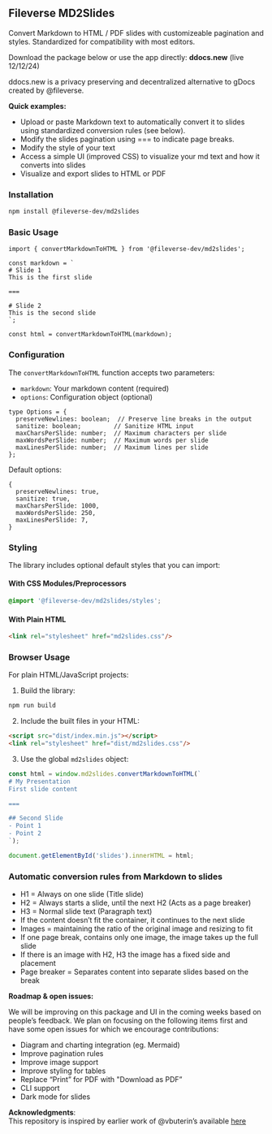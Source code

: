 ## Fileverse MD2Slides

Convert Markdown to HTML / PDF slides with customizeable pagination and styles. Standardized for compatibility with most editors.  
  
Download the package below or use the app directly: **ddocs.new** (live 12/12/24)  

ddocs.new is a privacy preserving and decentralized alternative to gDocs created by @fileverse.  
  
**Quick examples:**

* Upload or paste Markdown text to automatically convert it to slides using standardized conversion rules (see below).
* Modify the slides pagination using === to indicate page breaks.
* Modify the style of your text
* Access a simple UI (improved CSS) to visualize your md text and how it converts into slides
* Visualize and export slides to HTML or PDF


### Installation

```bash
npm install @fileverse-dev/md2slides
```

### Basic Usage

```tsx
import { convertMarkdownToHTML } from '@fileverse-dev/md2slides';

const markdown = `
# Slide 1
This is the first slide

===

# Slide 2
This is the second slide
`;

const html = convertMarkdownToHTML(markdown);
```

### Configuration

The `convertMarkdownToHTML` function accepts two parameters:
- `markdown`: Your markdown content (required)
- `options`: Configuration object (optional)

```tsx
type Options = {
  preserveNewlines: boolean;  // Preserve line breaks in the output
  sanitize: boolean;         // Sanitize HTML input
  maxCharsPerSlide: number;  // Maximum characters per slide
  maxWordsPerSlide: number;  // Maximum words per slide
  maxLinesPerSlide: number;  // Maximum lines per slide
};
```

Default options:
```tsx
{
  preserveNewlines: true,
  sanitize: true,
  maxCharsPerSlide: 1000,
  maxWordsPerSlide: 250,
  maxLinesPerSlide: 7,
}
```

### Styling

The library includes optional default styles that you can import:

#### With CSS Modules/Preprocessors
```css
@import '@fileverse-dev/md2slides/styles';
```

#### With Plain HTML
```html
<link rel="stylesheet" href="md2slides.css"/>
```

### Browser Usage

For plain HTML/JavaScript projects:

1. Build the library:
```bash
npm run build
```

2. Include the built files in your HTML:
```html
<script src="dist/index.min.js"></script>
<link rel="stylesheet" href="dist/md2slides.css"/>
```

3. Use the global `md2slides` object:
```javascript
const html = window.md2slides.convertMarkdownToHTML(`
# My Presentation
First slide content

===

## Second Slide
- Point 1
- Point 2
`);

document.getElementById('slides').innerHTML = html;
```


### Automatic conversion rules from Markdown to slides

* H1 = Always on one slide (Title slide)
* H2 = Always starts a slide, until the next H2 (Acts as a page breaker)
* H3 = Normal slide text (Paragraph text)
* If the content doesn’t fit the container, it continues to the next slide
* Images = maintaining the ratio of the original image and resizing to fit
* If one page break, contains only one image, the image takes up the full slide
* If there is an image with H2, H3 the image has a fixed side and placement
* Page breaker = Separates content into separate slides based on the break
    
      
      
**Roadmap & open issues:**  
      
 We will be improving on this package and UI in the coming weeks based on people’s feedback. We plan on focusing on the following items first and have some open issues for which we encourage contributions:

* Diagram and charting integration (eg. Mermaid)
* Improve pagination rules
* Improve image support
* Improve styling for tables
* Replace “Print” for PDF with "Download as PDF”
* CLI support
* Dark mode for slides

**Acknowledgments**:  
This repository is inspired by earlier work of @vbuterin’s available [here](https://github.com/vbuterin/slides_editor)



